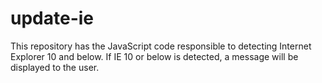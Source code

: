 # update-ie
This repository has the JavaScript code responsible to detecting Internet Explorer 10 and below.  If IE 10 or below is detected, a message will be displayed to the user.
